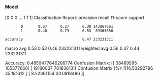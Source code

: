 #### Model
[0 0 0 ... 1 1 1]
Classification Report:
              precision    recall  f1-score   support

           0       0.67      0.27      0.38 143867661
           1       0.40      0.79      0.53  89363650

    accuracy                           0.47 233231311
   macro avg       0.53      0.53      0.46 233231311
weighted avg       0.56      0.47      0.44 233231311

Accuracy: 0.4659477646206774
Confusion Matrix:
[[ 38489995 105377666]
 [ 19180037  70183613]]
Confusion Matrix (%):
[[16.50292786 45.181612  ]
 [ 8.22361154 30.0918486 ]]
